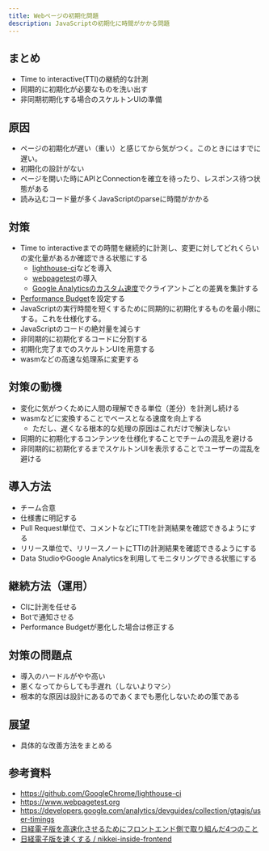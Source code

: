 ```yaml
---
title: Webページの初期化問題
description: JavaScriptの初期化に時間がかかる問題
---
```


## まとめ

* Time to interactive(TTI)の継続的な計測
* 同期的に初期化が必要なものを洗い出す
* 非同期初期化する場合のスケルトンUIの準備

## 原因

* ページの初期化が遅い（重い）と感じてから気がつく。このときにはすでに遅い。
* 初期化の設計がない
* ページを開いた時にAPIとConnectionを確立を待ったり、レスポンス待つ状態がある
* 読み込むコード量が多くJavaScriptのparseに時間がかかる

## 対策

* Time to interactiveまでの時間を継続的に計測し、変更に対してどれくらいの変化量があるか確認できる状態にする
  * [lighthouse-ci](https://github.com/GoogleChrome/lighthouse-ci)などを導入
  * [webpagetest](https://www.webpagetest.org/)の導入
  * [Google Analyticsのカスタム速度](https://developers.google.com/analytics/devguides/collection/gtagjs/user-timings?hl=ja)でクライアントごとの差異を集計する
* [Performance Budget](https://developer.mozilla.org/en-US/docs/Web/Performance/Performance_budgets)を設定する
* JavaScriptの実行時間を短くするために同期的に初期化するものを最小限にする。これを仕様化する。
* JavaScriptのコードの絶対量を減らす
* 非同期的に初期化するコードに分割する
* 初期化完了までのスケルトンUIを用意する
* wasmなどの高速な処理系に変更する
 
## 対策の動機

* 変化に気がつくために人間の理解できる単位（差分）を計測し続ける
* wasmなどに変換することでベースとなる速度を向上する
  * ただし、遅くなる根本的な処理の原因はこれだけで解決しない
* 同期的に初期化するコンテンツを仕様化することでチームの混乱を避ける
* 非同期的に初期化するまでスケルトンUIを表示することでユーザーの混乱を避ける

## 導入方法

* チーム合意
* 仕様書に明記する
* Pull Request単位で、コメントなどにTTIを計測結果を確認できるようにする
* リリース単位で、リリースノートにTTIの計測結果を確認できるようにする
* Data StudioやGoogle Analyticsを利用してモニタリングできる状態にする

## 継続方法（運用）

* CIに計測を任せる
* Botで通知させる
* Performance Budgetが悪化した場合は修正する

## 対策の問題点

* 導入のハードルがやや高い
* 悪くなってからしても手遅れ（しないよりマシ）
* 根本的な原因は設計にあるのであくまでも悪化しないための策である

## 展望

* 具体的な改善方法をまとめる

## 参考資料

* <https://github.com/GoogleChrome/lighthouse-ci>
* <https://www.webpagetest.org>
* <https://developers.google.com/analytics/devguides/collection/gtagjs/user-timings>
* [日経電子版を高速化させるためにフロントエンド側で取り組んだ4つのこと](https://logmi.jp/tech/articles/283703)
* [日経電子版を速くする / nikkei-inside-frontend](https://speakerdeck.com/sisidovski/nikkei-inside-frontend)
